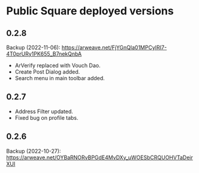 # Public Square deployed versions

## 0.2.8
Backup (2022-11-06): https://arweave.net/FjYGnQla01MPCyIRI7-4T0prURy1PK655_B7nekQnbA
- ArVerify replaced with Vouch Dao.
- Create Post Dialog added.
- Search menu in main toolbar added.

## 0.2.7
- Address Filter updated.
- Fixed bug on profile tabs.

## 0.2.6
Backup (2022-10-27): https://arweave.net/OYBaRNORvBPGdE4MvDXy_uWOESbCRQUOHVTaDeirXUI